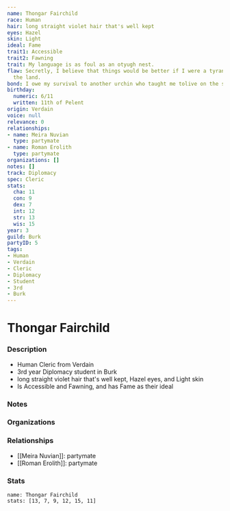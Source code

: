```yaml
---
name: Thongar Fairchild
race: Human
hair: long straight violet hair that's well kept
eyes: Hazel
skin: Light
ideal: Fame
trait1: Accessible
trait2: Fawning
trait: My language is as foul as an otyugh nest.
flaw: Secretly, I believe that things would be better if I were a tyrant lording over
  the land.
bond: I owe my survival to another urchin who taught me tolive on the streets.
birthday:
  numeric: 6/11
  written: 11th of Pelent
origin: Verdain
voice: null
relevance: 0
relationships:
- name: Meira Nuvian
  type: partymate
- name: Roman Erolith
  type: partymate
organizations: []
notes: []
track: Diplomacy
spec: Cleric
stats:
  cha: 11
  con: 9
  dex: 7
  int: 12
  str: 13
  wis: 15
year: 3
guild: Burk
partyID: 5
tags:
- Human
- Verdain
- Cleric
- Diplomacy
- Student
- 3rd
- Burk
---
```

# Thongar Fairchild
### Description
- Human Cleric from Verdain
- 3rd year Diplomacy student in Burk
- long straight violet hair that's well kept, Hazel eyes, and Light skin
- Is Accessible and Fawning, and has Fame as their ideal

### Notes

### Organizations

### Relationships
- [[Meira Nuvian]]: partymate
- [[Roman Erolith]]: partymate

### Stats
```statblock
name: Thongar Fairchild
stats: [13, 7, 9, 12, 15, 11]
```
